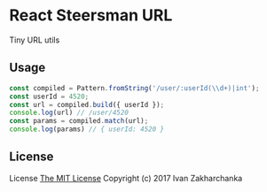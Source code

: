 # React Steersman URL

Tiny URL utils

## Usage

```javascript
const compiled = Pattern.fromString('/user/:userId(\\d+)|int');
const userId = 4520;
const url = compiled.build({ userId });
console.log(url) // /user/4520
const params = compiled.match(url);
console.log(params) // { userId: 4520 }
```


## License
License [The MIT License](http://opensource.org/licenses/MIT)
Copyright (c) 2017 Ivan Zakharchanka

